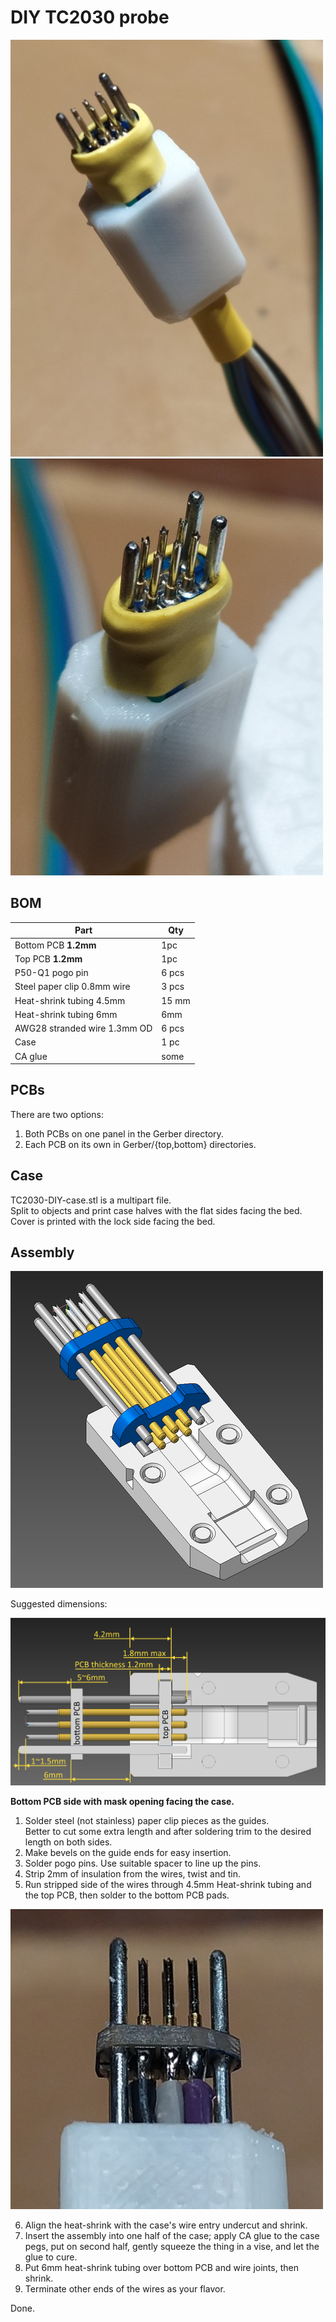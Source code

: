 # DIY TC2030 probe

![Overview](overview-tb.jpg "Overview")
![Close-up](close-up-tb.jpg "Close-up")

## BOM
| Part                          | Qty   |
| ------------------------------|-------|
| Bottom PCB **1.2mm**          | 1pc   |
| Top PCB **1.2mm**             | 1pc   |
| P50-Q1 pogo pin               | 6 pcs |
| Steel paper clip 0.8mm wire   | 3 pcs |
| Heat-shrink tubing 4.5mm      | 15 mm |
| Heat-shrink tubing 6mm        | 6mm   |
| AWG28 stranded wire 1.3mm OD  | 6 pcs |
| Case                          | 1 pc  |
| CA glue                       | some  |

## PCBs
There are two options:
1. Both PCBs on one panel in the Gerber directory.
2. Each PCB on its own in Gerber/{top,bottom} directories.

## Case
TC2030-DIY-case.stl is a multipart file.  
Split to objects and print case halves with the flat sides facing the bed. Cover is printed with the lock side facing the bed.

## Assembly

![Assembly](case-section.png "Assembly")

Suggested dimensions:

![Suggested dimensions](dimensions.png "Suggested dimensions")

**Bottom PCB side with mask opening facing the case.**  
1. Solder steel (not stainless) paper clip pieces as the guides.  
Better to cut some extra length and after soldering trim to the desired
length on both sides.  
2. Make bevels on the guide ends for easy insertion.
3. Solder pogo pins. Use suitable spacer to line up the pins.  
4. Strip 2mm of insulation from the wires, twist and tin.  
5. Run stripped side of the wires through 4.5mm Heat-shrink tubing and the top PCB, then solder to the bottom PCB pads.  

![Wire joints](wire-joints.jpg "Wire joints")

6. Align the heat-shrink with the case's wire entry undercut and shrink.  
7. Insert the assembly into one half of the case; apply CA glue to the case pegs, put on second half, gently squeeze the thing in a vise, and let the glue to cure.
8. Put 6mm heat-shrink tubing over bottom PCB and wire joints, then shrink.
9. Terminate other ends of the wires as your flavor.  

Done.
